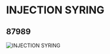 # INJECTION SYRING
## 87989
![INJECTION SYRING](https://lc-www-live-s.legocdn.com/media/bricks/5/2/4563719.jpg)